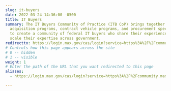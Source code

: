 ```yaml
---
slug: it-buyers
date: 2022-03-24 14:36:00 -0500
title: IT Buyers
summary: The IT Buyers Community of Practice (ITB CoP) brings together
  acquisition programs, contract vehicle programs, and procurement specialists
  to create a community of federal IT buyers who share their experiences and
  scale their expertise across government.
redirectto: https://login.max.gov/cas/login?service=https%3A%2F%2Fcommunity.max.gov%2Flogin.action%3Fos_destination%3D%252Fpages%252Fviewpage.action%253FspaceKey%253DEgov%2526title%253DIT%252BBuyers%252BCommunity%252Bof%252BPractice
# Controls how this page appears across the site
# 0 -- hidden
# 1 -- visible
weight: 1
# Enter the path of the URL that you want redirected to this page
aliases:
  - https://login.max.gov/cas/login?service=https%3A%2F%2Fcommunity.max.gov%2Flogin.action%3Fos_destination%3D%252Fpages%252Fviewpage.action%253FspaceKey%253DEgov%2526title%253DIT%252BBuyers%252BCommunity%252Bof%252BPractice

---
```

